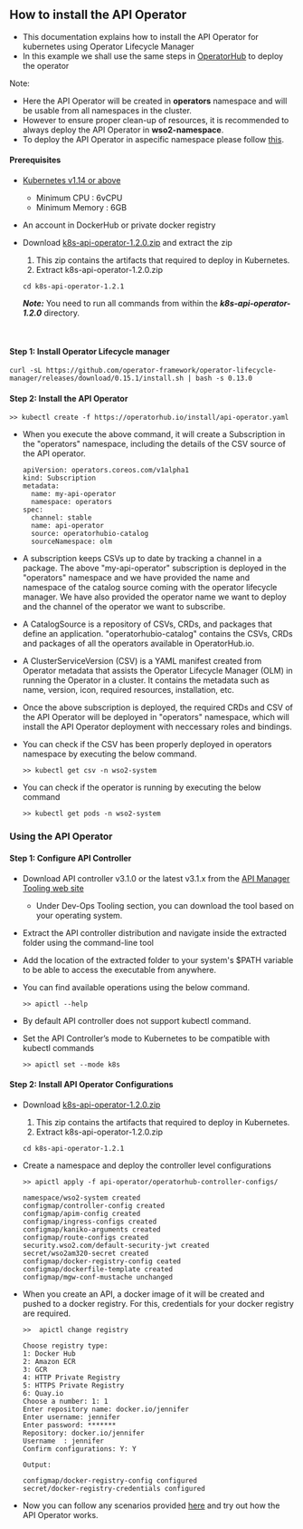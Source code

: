 ## How to install the API Operator 

- This documentation explains how to install the API Operator for kubernetes using Operator Lifecycle Manager
- In this example we shall use the same steps in [OperatorHub](https://operatorhub.io/operator/api-operator) to deploy the operator

Note:
- Here the API Operator will be created in **operators** namespace and will be usable from all namespaces in the cluster.
- However to ensure proper clean-up of resources, it is recommended to always deploy the API Operator in **wso2-namespace**.
- To deploy the API Operator in aspecific namespace please follow [this](../namespace-install/README.md).

#### Prerequisites

- [Kubernetes v1.14 or above](https://Kubernetes.io/docs/setup/) <br>

    - Minimum CPU : 6vCPU
    - Minimum Memory : 6GB

- An account in DockerHub or private docker registry

- Download [k8s-api-operator-1.2.0.zip](https://github.com/wso2/k8s-api-operator/releases/download/v1.2.0/k8s-api-operator-1.2.0.zip) and extract the zip

    1. This zip contains the artifacts that required to deploy in Kubernetes.
    2. Extract k8s-api-operator-1.2.0.zip
    
    ```
    cd k8s-api-operator-1.2.1
    ```
 
    **_Note:_** You need to run all commands from within the ***k8s-api-operator-1.2.0*** directory.

<br />

#### Step 1: Install Operator Lifecycle manager

```shell script
curl -sL https://github.com/operator-framework/operator-lifecycle-manager/releases/download/0.15.1/install.sh | bash -s 0.13.0
```
#### Step 2: Install the API Operator

```shell script
>> kubectl create -f https://operatorhub.io/install/api-operator.yaml
```

- When you execute the above command, it will create a Subscription in the "operators" namespace, including the details of the CSV source of the API operator.
  
    ```
    apiVersion: operators.coreos.com/v1alpha1
    kind: Subscription
    metadata:
      name: my-api-operator
      namespace: operators
    spec:
      channel: stable
      name: api-operator
      source: operatorhubio-catalog
      sourceNamespace: olm
    ```
- A subscription keeps CSVs up to date by tracking a channel in a package. The above "my-api-operator" subscription is deployed in the "operators" namespace and we have provided the name and namespace of the catalog source coming with the operator lifecycle manager. We have also provided the operator name we want to deploy and the channel of the operator we want to subscribe.

- A CatalogSource is a repository of CSVs, CRDs, and packages that define an application. "operatorhubio-catalog" contains the CSVs, CRDs and packages of all the operators available in OperatorHub.io.

- A ClusterServiceVersion (CSV) is a YAML manifest created from Operator metadata that assists the Operator Lifecycle Manager (OLM) in running the Operator in a cluster. It contains the metadata such as name, version, icon, required resources, installation, etc.

- Once the above subscription is deployed, the required CRDs and CSV of the API Operator will be deployed in "operators" namespace, which will install the API Operator deployment with neccessary roles and bindings.

- You can check if the CSV has been properly deployed in operators namespace by executing the below command.
    ```shell script
    >> kubectl get csv -n wso2-system
    ```
- You can check if the operator is running by executing the below command
    ```shell script
    >> kubectl get pods -n wso2-system
    ```

### Using the API Operator

#### Step 1: Configure API Controller

- Download API controller v3.1.0 or the latest v3.1.x from the [API Manager Tooling web site](https://wso2.com/api-management/tooling/)
    
    - Under Dev-Ops Tooling section, you can download the tool based on your operating system.

- Extract the API controller distribution and navigate inside the extracted folder using the command-line tool

- Add the location of the extracted folder to your system's $PATH variable to be able to access the executable from anywhere.

- You can find available operations using the below command.
    
    ```shell script
    >> apictl --help
    ```
  
- By default API controller does not support kubectl command.

- Set the API Controller’s mode to Kubernetes to be compatible with kubectl commands
    ```shell script
    >> apictl set --mode k8s 
    ```

#### Step 2: Install API Operator Configurations

* Download [k8s-api-operator-1.2.0.zip](https://github.com/wso2/k8s-api-operator/releases/download/v1.2.0/api-k8s-crds-1.2.0.zip)
  1. This zip contains the artifacts that required to deploy in Kubernetes.
  2. Extract k8s-api-operator-1.2.0.zip
  
    ```shell script
    cd k8s-api-operator-1.2.1
    ```     
* Create a namespace and deploy the controller level configurations 

    ```shell script
    >> apictl apply -f api-operator/operatorhub-controller-configs/
    
    namespace/wso2-system created
    configmap/controller-config created
    configmap/apim-config created
    configmap/ingress-configs created
    configmap/kaniko-arguments created
    configmap/route-configs created
    security.wso2.com/default-security-jwt created
    secret/wso2am320-secret created
    configmap/docker-registry-config ceated
    configmap/dockerfile-template created
    configmap/mgw-conf-mustache unchanged
    ```
  
*  When you create an API, a docker image of it will be created and pushed to a docker registry. For this, credentials for your docker registry are required.
  
    ```shell script
    >>  apictl change registry
        
    Choose registry type:
    1: Docker Hub
    2: Amazon ECR
    3: GCR
    4: HTTP Private Registry
    5: HTTPS Private Registry
    6: Quay.io
    Choose a number: 1: 1
    Enter repository name: docker.io/jennifer
    Enter username: jennifer
    Enter password: *******
    Repository: docker.io/jennifer
    Username  : jennifer
    Confirm configurations: Y: Y
    
    Output:
    
    configmap/docker-registry-config configured
    secret/docker-registry-credentials configured
    ```
   
* Now you can follow any scenarios provided [here](../../scenarios/README.md) and try out how the API Operator works.